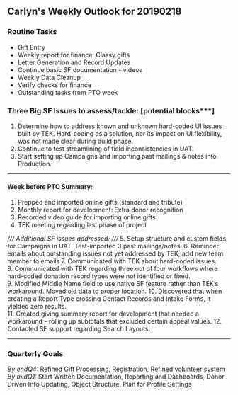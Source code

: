 ## Carlyn's Weekly Outlook for 20190218
### Routine Tasks
* Gift Entry
* Weekly report for finance: Classy gifts
* Letter Generation and Record Updates
* Continue basic SF documentation - videos
* Weekly Data Cleanup
* Verify checks for finance
* Outstanding tasks from PTO week

### Three Big SF Issues to assess/tackle: [potential blocks***]
1. Determine how to address known and unknown hard-coded UI issues built by TEK.  Hard-coding as a solution, nor its impact on UI flexibility, was not made clear during build phase.  
2. Continue to test streamlining of field inconsistencies in UAT.
3. Start setting up Campaigns and importing past mailings & notes into Production.

- - - -
#### Week before PTO Summary:
1. Prepped and imported online gifts (standard and tribute)
2. Monthly report for development: Extra donor recognition
3. Recorded video guide for importing online gifts
4. TEK meeting regarding last phase of project

*/// Additional SF issues addressed: ///*
5. Setup structure and custom fields for Campaigns in UAT.  Test-imported 3 past mailings/notes.
6. Reminder emails about outstanding issues not yet addressed by TEK; add new team member to emails
7. Communicated with TEK about hard-coded issues.  
8. Communicated with TEK regarding three out of four workflows where hard-coded donation record types were not identified or fixed.  
9. Modified Middle Name field to use native SF feature rather than TEK’s workaround.  Moved old data to proper location.
10. Discovered that when creating a Report Type crossing Contact Records and Intake Forms, it yielded zero results.  
11. Created giving summary report for development that needed a workaround - rolling up subtotals that excluded certain appeal values.
12. Contacted SF support regarding Search Layouts.

- - - -
### Quarterly Goals
*By endQ4:* Refined Gift Processing, Registration, Refined volunteer system
*By midQ1:* Start Written Documentation, Reporting and Dashboards, Donor-Driven Info Updating, Object Structure, Plan for Profile Settings